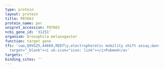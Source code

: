 ```yaml
---
type: protein
layout: protein
title: P07663
protein_name: per
uniprot_accession: P07663
ncbi_gene_id: '31251'
organism: Drosophila melanogaster
function: target gene
tfs: 'cwo,Q9VGZ5,44669,REDfly,electrophoretic mobility shift assay,&ensp;<a href="https://www.ncbi.nlm.nih.gov/pubmed/?term=17555964%5Buid%5D"
  target="_blank"><i uk-icon="icon: link"></i>Pubmed</a>'
targets: ''
binding_sites: ''
---
```

